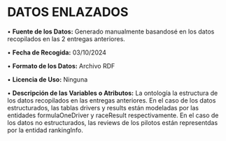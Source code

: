 # **DATOS ENLAZADOS**

• **Fuente de los Datos:** Generado manualmente basandosé en los datos recopilados en las 2 entregas anteriores.

• **Fecha de Recogida:** 03/10/2024

• **Formato de los Datos:** Archivo RDF

• **Licencia de Uso:** Ninguna

• **Descripción de las Variables o Atributos:** La ontología la estructura de los datos recopilados en las entregas anteriores. En el caso de los datos estructurados, las tablas drivers y results están modeladas por las entidades formulaOneDriver y raceResult respectivamente. En el caso de los datos no estructurados, las reviews de los pilotos están representdas por la entidad rankingInfo.
